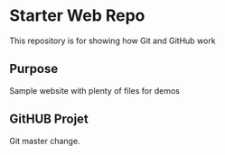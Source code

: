 # Starter Web Repo

This repository is for showing how Git and GitHub work

## Purpose

Sample website with plenty of files for demos

## GitHUB Projet

Git master change.